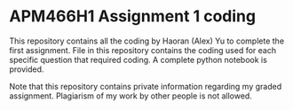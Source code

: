 # APM466H1 Assignment 1 coding

This repository contains all the coding by Haoran (Alex) Yu to complete the first assignment. File in this repository contains the coding used for each specific question that required coding. A complete python notebook is provided.

Note that this repository contains private information regarding my graded assignment. Plagiarism of my work by other people is not allowed.
